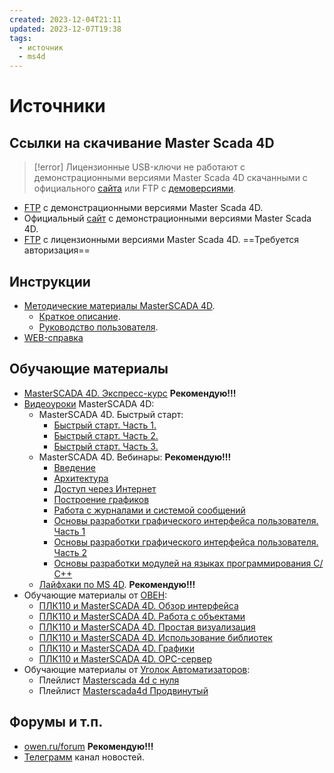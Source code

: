 ```yaml
---
created: 2023-12-04T21:11
updated: 2023-12-07T19:38
tags:
  - источник
  - ms4d
---
```

# Источники

## Ссылки на скачивание Master Scada 4D

>[!error] Лицензионные USB-ключи не работают с демонстрационными версиями Master Scada 4D скачанными с официального [сайта](https://masterscada.ru/download4) или FTP c [демоверсиями](https://demo.mps-soft.ru/demo/MasterSCADA_4D_Free/).

- [FTP](https://demo.mps-soft.ru/demo/MasterSCADA_4D_Free/) с демонстрационными версиями Master Scada 4D.
- Официальный [сайт](https://masterscada.ru/download4) с демонстрационными версиями Master Scada 4D.
- [FTP](https://download.mps-soft.ru/demo/) с лицензионными версиями Master Scada 4D. ==Требуется авторизация==

## Инструкции

- [Методические материалы MasterSCADA 4D](https://masterscada.ru/docs4).
    - [Краткое описание](https://support.mps-soft.ru/Site/MasterSCADA%204D/Datasheet%20MasterSCADA%204D.pdf).
    - [Руководство пользователя](https://support.mps-soft.ru/Site/MasterSCADA%204D/User%20Guide%20MasterSCADA%204D.pdf).
- [WEB-справка](https://support.mps-soft.ru/Help-web/index.html)

## Обучающие материалы

- [MasterSCADA 4D. Экспресс-курс](https://stepik.org/course/121740/promo) **Рекомендую!!!**
- [Видеоуроки](https://masterscada.ru/video4) MasterSCADA 4D:
    - MasterSCADA 4D. Быстрый старт:
        * [Быстрый старт. Часть 1.](https://www.youtube.com/watch?v=9oBSYiwAfsI&list=PLJePtxz3OgXNzt2OTyTucAp9UuTj4SZOF&index=2)
        * [Быстрый старт. Часть 2.](https://www.youtube.com/watch?v=aba7LjMikCM&list=PLJePtxz3OgXNzt2OTyTucAp9UuTj4SZOF&index=3)
        * [Быстрый старт. Часть 3.](https://www.youtube.com/watch?v=3CZFbT7iwMw&list=PLJePtxz3OgXNzt2OTyTucAp9UuTj4SZOF&index=4)
    -  MasterSCADA 4D. Вебинары: **Рекомендую!!!**
        * [Введение](https://www.youtube.com/watch?v=Uvy19fe0tK4)
        * [Архитектура](https://www.youtube.com/watch?v=xoyD_YLqp7o)
        * [Доступ через Интернет](https://www.youtube.com/watch?v=DA7rZxhJ_pI)
        * [Построение графиков](https://www.youtube.com/watch?v=P5CQQsZbU4U)
        * [Работа с журналами и системой сообщений](https://www.youtube.com/watch?v=2Y2AqNCAB7I&t=1s)
        * [Основы разработки графического интерфейса пользователя. Часть 1](https://www.youtube.com/watch?v=3Kd6SaD7UOo)
        * [Основы разработки графического интерфейса пользователя. Часть 2](https://www.youtube.com/watch?v=osCiU--bnh8)
        * [Основы разработки модулей на языках программирования С/С++](https://www.youtube.com/watch?v=gXwOYFsKJ2c)
    - [Лайфхаки по MS 4D](https://youtube.com/playlist?list=PLJePtxz3OgXOcevpxgVDjiqClIJHxrD0-). **Рекомендую!!!**
- Обучающие материалы от [ОВЕН](https://owen.ru/media/training_material?p=21):
    - [ПЛК110 и MasterSCADA 4D. Обзор интерфейса](https://www.youtube.com/watch?v=-mDFQD3HUK4)
    - [ПЛК110 и MasterSCADA 4D. Работа с объектами](https://www.youtube.com/watch?v=sLKamzzQJ-E)
    - [ПЛК110 и MasterSCADA 4D. Простая визуализация](https://www.youtube.com/watch?v=BKRjdehJPw4)
    - [ПЛК110 и MasterSCADA 4D. Использование библиотек](https://www.youtube.com/watch?v=jlnuykVITJ4)
    - [ПЛК110 и MasterSCADA 4D. Графики](https://www.youtube.com/watch?v=6kX45z_Kvkg)
    - [ПЛК110 и MasterSCADA 4D. OPC-сервер](https://www.youtube.com/watch?v=MsdnI7xWhfs)
- Обучающие материалы от [Уголок Автоматизаторов](https://www.youtube.com/@PLCAutomations):
    - Плейлист [Masterscada 4d с нуля](https://www.youtube.com/playlist?list=PLPDzECHvhfVKl1tnQs5w0sxZyCbw7pUfC)
    - Плейлист [Masterscada4d Продвинутый](https://www.youtube.com/playlist?list=PLPDzECHvhfVIOF8EQn1vPVuhptp2-e6iB)

## Форумы и т.п.

- [owen.ru/forum](https://owen.ru/forum/forumdisplay.php?f=94) **Рекомендую!!!**
- [Телеграмм](https://t.me/masterscada_rus) канал новостей.
